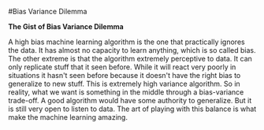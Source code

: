 #Bias Variance Dilemma

**The Gist of Bias Variance Dilemma**

A high bias machine learning algorithm is the one that practically ignores the data. It has almost no capacity to learn anything, which is so called bias. The other extreme is that the algorithm extremely perceptive to data. It can only replicate stuff that it seen before. While it will react very poorly in situations it hasn't seen before because it doesn't have the right bias to generalize to new stuff. This is extremely high variance algorithm. So in reality, what we want is something in the middle through a bias-variance trade-off. A good algorithm would have some authority to generalize. But it is still very open to listen to data. The art of playing with this balance is what make the machine learning amazing.
